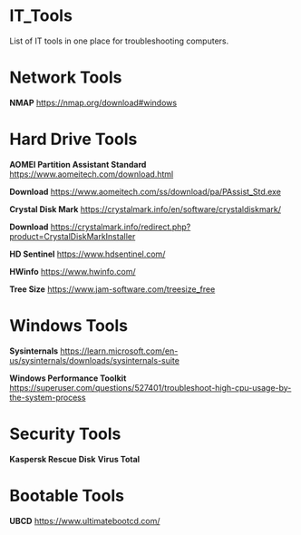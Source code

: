 # IT_Tools
List of IT tools in one place for troubleshooting computers. 

# Network Tools
**NMAP**   https://nmap.org/download#windows


# Hard Drive Tools
**AOMEI Partition Assistant Standard** https://www.aomeitech.com/download.html

**Download** https://www.aomeitech.com/ss/download/pa/PAssist_Std.exe


**Crystal Disk Mark** https://crystalmark.info/en/software/crystaldiskmark/

**Download** https://crystalmark.info/redirect.php?product=CrystalDiskMarkInstaller 


**HD Sentinel**   https://www.hdsentinel.com/

**HWinfo**   https://www.hwinfo.com/  

**Tree Size**   https://www.jam-software.com/treesize_free


# Windows Tools
**Sysinternals**   https://learn.microsoft.com/en-us/sysinternals/downloads/sysinternals-suite

**Windows Performance Toolkit** https://superuser.com/questions/527401/troubleshoot-high-cpu-usage-by-the-system-process



# Security Tools
**Kaspersk Rescue Disk**
**Virus Total** 


# Bootable Tools
**UBCD**   https://www.ultimatebootcd.com/
